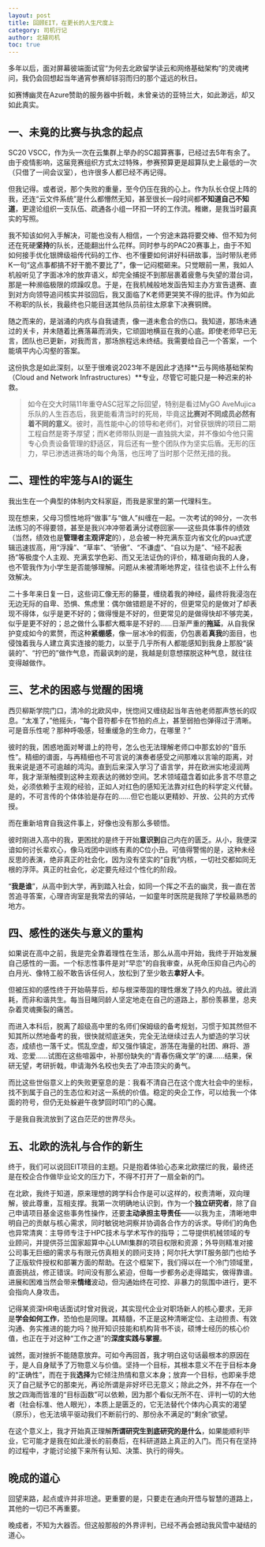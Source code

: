 ```yaml
---
layout: post
title: 回顾EIT，在更长的人生尺度上
category: 司机行记
author: 北辕司机
toc: true
---
```


多年以后，面对屏幕彼端面试官“为何去北欧留学读云和网络基础架构”的灵魂拷问，我仍会回想起当年通宵参赛却铩羽而归的那个遥远的秋日。

如赛博幽灵在Azure赞助的服务器中折戟，未曾亲访的亚特兰大，如此渺远，却又如此真实。

## 一、未竟的比赛与执念的起点

SC20 VSCC，作为头一次在云集群上举办的SC超算赛事，已经过去5年有余了。由于疫情影响，这届竞赛组织方式太过特殊，参赛预算更是超算队史上最低的一次（只借了一间会议室），也许很多人都已经不再记得。

但我记得。或者说，那个失败的重量，至今仍压在我的心上。作为队长仓促上阵的我，还连“云文件系统”是什么都懵然无知，甚至很长一段时间都**不知道自己不知道**，更遑论组织一支队伍、疏通各小组一环扣一环的工作流。稚嫩，是我当时最真实的写照。

我不知该如何入手解决，可能也没有人相信，一个穷途末路将要交棒、但不知为何还在死硬**坚持**的队长，还能翻出什么花样。同时参与的PAC20赛事上，由于不知如何接手优化银牌级祖传代码的工作、也不懂要如何讲好科研故事，当时带队老师K一句“这点事都搞不好干脆不要比了”，像一记闷棍砸来。只觉眼前一黑，我如人机般听见了字面冰冷的放弃语义，却完全捕捉不到那层裹着疲惫与失望的潜台词，那是一种濒临极限的烦躁叹息。于是，在我机械般地发函告知主办方宣告退赛、直到对方向领导追问核实并驳回后，我又面临了K老师更哭笑不得的批评。作为如此不称职的队长，我最终也只能目送其他队员前往太原拿下决赛铜牌。

随之而来的，是汹涌的内疚与自我谴责，像一道未愈合的伤口。我知道，那场未通过的关卡，并未随着比赛落幕而消失，它顽固地横亘在我的心底。即使老师早已无言，团队也已更新，对我而言，那场旅程远未终结。我需要给自己一个答案，一个能填平内心沟壑的答案。

这份执念是如此深刻，以至于很难说2023年不是因此才选择**云与网络基础架构（Cloud and Network Infrastructures）**专业，尽管它可能只是一种迟来的补救。

> 如今在交大时隔11年重夺ASC冠军之际回望，特别是看过MyGO AveMujica乐队的人生百态后，我更能看清当时的死局，毕竟这**比赛对不同成员必然有着不同的意义**。彼时，高性能中心的领导和老师们，对曾获银牌的项目二期工程自然是寄予厚望；而K老师带队则是一直独挑大梁，并不像如今他只需专心负责设备管理的舒适区，背后还有一整个团队作为坚实后盾。无形的压力，早已渗透进赛场的每个角落，也压垮了当时那个茫然无措的我。

## 二、理性的牢笼与AI的诞生

我出生在一个典型的体制内文科家庭，而我是家里的第一代理科生。

现在想来，父母习惯性地将“做事”与“做人”纠缠在一起。一次考试的98分，一次书法练习的不得要领，甚至是我兴冲冲带着满分试卷回家——这些具体事件的绩效（当然，绩效也是**管理者主观评定**的），总会被一种充满东亚内省文化的pua式逻辑迅速拔高，用“浮躁”、“草率”、“骄傲”、“不谦虚”、“自以为是”、“经不起表扬”等极度个人主观、充满玄学色彩、而又无法证伪的评价，精准砸向我的人身，也不管我作为小学生是否能够理解。问题从未被清晰地界定，往往也谈不上什么有效解决。

二十多年来日复一日，这些词汇像无形的藤蔓，缠绕着我的神经，最终将我浸泡在无边无际的自卑、恐惧、焦虑里：偶尔做错题是不好的，但更常见的是做对了却表现不得体，似乎是更不好的；做得慢是不好的，但更常见的是做得快却不够完美，似乎是更不好的；总之做什么事都大概率是不好的……日渐严重的**拖延**，从自我保护变成如今的累赘，而这种**紧绷感**，像一层冰冷的假面，仍包裹着**真我**的面目，也侵蚀着我与人建立真实连接的能力，以至于几乎所有人都能感知到我身上那股“装装的”、“拧巴的”做作气息，而最讽刺的是，我越是刻意想摆脱这种气息，就往往变得越做作。

## 三、艺术的困惑与觉醒的困境

西贝柳斯学院门口，清冷的北欧风中，恍惚间又缠绕起当年吉他老师那声悠长的叹息。“太准了，”他摇头，“每个音符都卡在节拍的点上，甚至弱拍也弹得过于清晰。可是音乐性呢？那种呼吸感，轻重缓急的生命力，在哪里？”

彼时的我，困惑地面对琴谱上的符号，怎么也无法理解老师口中那玄妙的“音乐性”。精细的谱面，与再精细也不可言说的演奏者感受之间那难以言喻的距离，对我来说是道不可逾越的鸿沟。直到后来深入学习了语言学，并在欧洲实地浸润两年，我才渐渐触摸到这种主观表达的微妙空间。艺术领域蕴含着如此多言不尽意之处，必须依赖于主观的经验，正如人对红色的感知无法靠对红色的科学定义代替。是的，不可言传的个体体验是存在的……但它也能以更精妙、开放、公共的方式传授。

而在重新培育自我这件事上，好像也没有那么多顿悟。

彼时刚进入高中的我，更困扰的是终于开始**意识到**自己内在的匮乏。从小，我便深谙如何讨长辈欢心，像马戏团中训练有素的C位小丑。可值得警惕的是，这种未经反思的表演，绝非真正的社会化，因为没有坚实的“自我”内核，一切社交都如同无根的浮萍。真正的社会化，必定要先经过个性化的阶段。

“**我是谁**”，从高中到大学，再到踏入社会，如同一个挥之不去的幽灵，我一直在苦苦追寻答案，心理咨询室是我常去的驿站，一如童年时医院是我除了学校最熟悉的地方。

## 四、感性的迷失与意义的重构

如果说在高中之前，我是完全靠着理性在生活，那么从高中开始，我终于开始发展自己感性的一面。一个标志性事件是对“早恋”的自我审查，从死命压抑自己内心的白月光、像特工般不敢告诉任何人，放松到了至少敢去**拿好人卡**。

但被压抑的感性终于开始萌芽后，却与根深蒂固的理性爆发了持久的内战。彼此消耗，而非和谐共生。每当目睹同龄人坚定地走在自己的道路上，那份羡慕里，总夹杂着灵魂撕裂的痛苦。

而进入本科后，脱离了超级高中里的名师们保姆级的备考规划，习惯于知其然但不知其所以然地备考的我，很快就彻底迷失，完全无法继续过去人为塑造的学习状态，成绩也一落千丈。慌乱空虚，却又强作镇定，游荡在海量的社团、麻将、游戏、恋爱……试图在这些喧嚣中，补那份缺失的“青春伤痛文学”的课……结果，保研无望，考研折戟，申请海外名校也失去了冲击顶尖的勇气。

而比这些世俗意义上的失败更窒息的是：我看不清自己在这个庞大社会中的坐标，找不到属于自己的生态位和对这一系统的价值。稳定的央企工作，可以给我一个体面的符号，但仍无处躲避午夜梦回时叩门的心魔。

于是我自我流放到了这白茫茫的世界尽头。

## 五、北欧的洗礼与合作的新生

终于，我们可以说回EIT项目的主题。只是抱着体验心态来北欧摆烂的我，最终还是在校企合作做毕业论文的压力下，不得不打开了一扇全新的门。

在北欧，我终于知道，原来理想的跨学科合作是可以这样的，权责清晰，双向理解，彼此尊重，互相支撑。我第一次明确地认识到，作为一个**独立研究者**，除了自己申请项目基金这些事务性操作，还要**主动承担主导责任**——以我为主，清晰地申明自己的贡献与核心需求，同时敏锐地洞察并协调各合作方的诉求。导师们的角色也异常清爽：主导师专注于HPC技术与学术写作的指导；二导提供机械领域的专业顾问，并提供芬兰国家超算中心LUMI集群的项目权限和资源；外导则精准对接公司事无巨细的需求与有限元仿真相关的顾问支持；阿尔托大学IT服务部门也给予了正版软件授权和部署方面的帮助。在这个框架下，我们得以在一个冷门领域里，直面挑战，修正错误。时间没有那么紧迫，但每一步都务必走得踏实，做得靠谱。进展和困难当然会带来**情绪**波动，但沟通始终在可控、非暴力的氛围中进行，更不会指向人身攻击。

记得某资深HR电话面试时曾对我说，其实现代企业对职场新人的核心要求，无非是**学会如何工作**，恐怕也是同理。其精髓，不正是这种清晰定位、主动担责、有效沟通、务实推进的能力吗？抛开知识技能和机构背书不谈，硕博士经历的核心价值，也正在于对这种“工作之道”的**深度实践与掌握**。

诚然，面对挫折不能随意放弃。可如今再回首，我才明白这句话最根本的原因在于，是人自身赋予了万物意义与价值。坚持一个目标，其根本意义不在于目标本身的“正确性”，而在于我**选择**为它倾注热情和意义本身；放弃一个目标，也即亲手熄灭了自己赋予它的那束光，再论所谓是非好坏已无意义；除此之外，并不存在一个放之四海而皆准的“目标函数”可以依赖，因为那个看似无所不在、评判一切的大他者（社会标准、他人眼光），本质上是匮乏的，它无法替代个体内心真实的渴望（原乐），也无法填平驱动我们不断前行的、那份永不满足的“剩余”欲望。

在这个意义上，我才开始真正理解**所谓研究生到底研究的是什么**，如果能顺利毕业，它可能才是我在如此漫长的前奏后，在科研道路上真正的入门。而只有在坚持的过程中，才能讨论接下来所有认知、决策、执行的得失。

## 晚成的道心

回望来路，起点或许并非坦途。更重要的是，只要走在通向开悟与智慧的道路上，其他的一切已不再重要。

晚成者，不知为大器否。但这般那般的外界评判，已经不再会撼动我风雪中凝结的道心。
